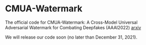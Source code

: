 # CMUA-Watermark
The official code for CMUA-Watermark: A Cross-Model Universal Adversarial Watermark for Combating Deepfakes (AAAI2022) [arxiv](https://arxiv.org/abs/2105.10872)

We will release our code soon (no later than December 31, 2021).
